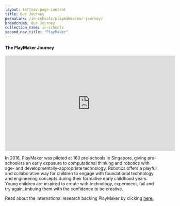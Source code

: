```yaml
---
layout: leftnav-page-content
title: Our Journey
permalink: /in-schools/playmaker/our-journey/
breadcrumb: Our Journey
collection_name: in-schools
second_nav_title: "PlayMaker"
---
```


#### The PlayMaker Journey<br>

<div class="bp-youtube">
      <iframe width="560" height="315" src="https://www.youtube.com/embed/6dPI5A_BSjM" frameborder="0" allow="accelerometer; autoplay; encrypted-media; gyroscope; picture-in-picture" allowfullscreen></iframe>
</div>

In 2016, PlayMaker was piloted at 160 pre-schools in Singapore, giving pre-schoolers an early exposure to computational thinking and robotics with age- and developmentally-appropriate technology. Robotics offers a playful and collaborative way for children to engage with foundational technology and engineering concepts during their formative early childhood years. Young children are inspired to create with technology, experiment, fail and try again, imbuing them with the confidence to be creative.

Read about the international research backing PlayMaker by clicking [here.](/in-schools/playmaker/international-research/)
